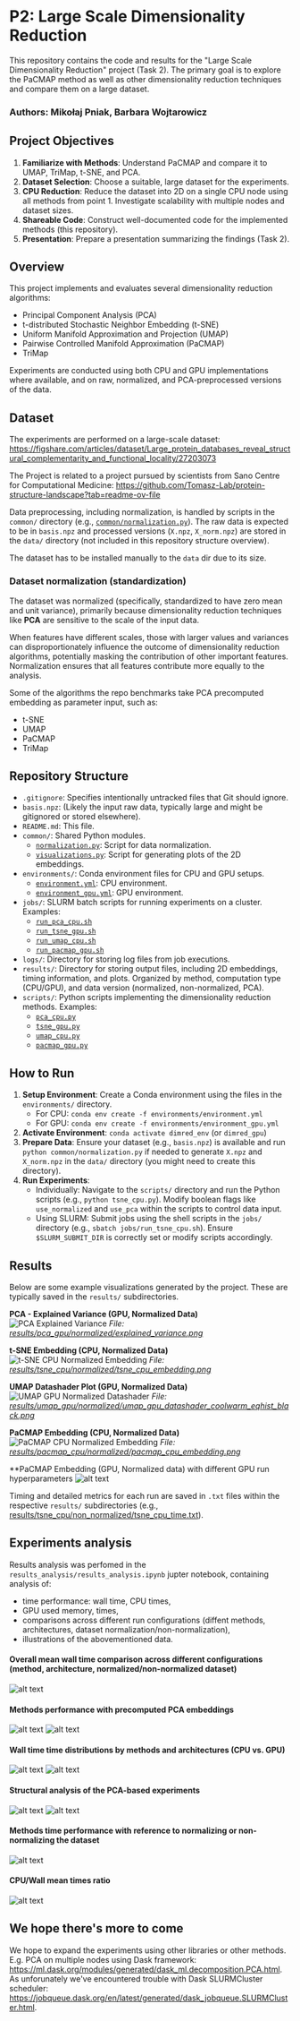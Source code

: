 # P2: Large Scale Dimensionality Reduction

This repository contains the code and results for the "Large Scale Dimensionality Reduction" project (Task 2). The primary goal is to explore the PaCMAP method as well as other dimensionality reduction techniques and compare them on a large dataset.

### Authors: Mikołaj Pniak, Barbara Wojtarowicz

## Project Objectives

1.  **Familiarize with Methods**: Understand PaCMAP and compare it to UMAP, TriMap, t-SNE, and PCA.
2.  **Dataset Selection**: Choose a suitable, large dataset for the experiments.
3.  **CPU Reduction**: Reduce the dataset into 2D on a single CPU node using all methods from point 1. Investigate scalability with multiple nodes and dataset sizes.
4.  **Shareable Code**: Construct well-documented code for the implemented methods (this repository).
5.  **Presentation**: Prepare a presentation summarizing the findings (Task 2).

## Overview

This project implements and evaluates several dimensionality reduction algorithms:
*   Principal Component Analysis (PCA)
*   t-distributed Stochastic Neighbor Embedding (t-SNE)
*   Uniform Manifold Approximation and Projection (UMAP)
*   Pairwise Controlled Manifold Approximation (PaCMAP)
*   TriMap

Experiments are conducted using both CPU and GPU implementations where available, and on raw, normalized, and PCA-preprocessed versions of the data.

## Dataset

The experiments are performed on a large-scale dataset:
https://figshare.com/articles/dataset/Large_protein_databases_reveal_structural_complementarity_and_functional_locality/27203073

The Project is related to a project pursued by scientists from Sano Centre for Computational Medicine: https://github.com/Tomasz-Lab/protein-structure-landscape?tab=readme-ov-file


Data preprocessing, including normalization, is handled by scripts in the `common/` directory (e.g., [`common/normalization.py`](common/normalization.py)). The raw data is expected to be in `basis.npz` and processed versions (`X.npz`, `X_norm.npz`) are stored in the `data/` directory (not included in this repository structure overview).

The dataset has to be installed manually to the `data` dir due to its size.

### Dataset normalization (standardization)
The dataset was normalized (specifically, standardized to have zero mean and unit variance), primarily because dimensionality reduction techniques like **PCA** are sensitive to the scale of the input data.

When features have different scales, those with larger values and variances can disproportionately influence the outcome of dimensionality reduction algorithms, potentially masking the contribution of other important features. Normalization ensures that all features contribute more equally to the analysis.

Some of the algorithms the repo benchmarks take PCA precomputed embedding as parameter input, such as:
- t-SNE
- UMAP
- PaCMAP
- TriMap


## Repository Structure

*   `.gitignore`: Specifies intentionally untracked files that Git should ignore.
*   `basis.npz`: (Likely the input raw data, typically large and might be gitignored or stored elsewhere).
*   `README.md`: This file.
*   `common/`: Shared Python modules.
    *   [`normalization.py`](common/normalization.py): Script for data normalization.
    *   [`visualizations.py`](common/visualizations.py): Script for generating plots of the 2D embeddings.
*   `environments/`: Conda environment files for CPU and GPU setups.
    *   [`environment.yml`](environments/environment.yml): CPU environment.
    *   [`environment_gpu.yml`](environments/environment_gpu.yml): GPU environment.
*   `jobs/`: SLURM batch scripts for running experiments on a cluster. Examples:
    *   [`run_pca_cpu.sh`](jobs/run_pca_cpu.sh)
    *   [`run_tsne_gpu.sh`](jobs/run_tsne_gpu.sh)
    *   [`run_umap_cpu.sh`](jobs/run_umap_cpu.sh)
    *   [`run_pacmap_gpu.sh`](jobs/run_pacmap_gpu.sh)
*   `logs/`: Directory for storing log files from job executions.
*   `results/`: Directory for storing output files, including 2D embeddings, timing information, and plots. Organized by method, computation type (CPU/GPU), and data version (normalized, non-normalized, PCA).
*   `scripts/`: Python scripts implementing the dimensionality reduction methods. Examples:
    *   [`pca_cpu.py`](scripts/pca_cpu.py)
    *   [`tsne_gpu.py`](scripts/tsne_gpu.py)
    *   [`umap_cpu.py`](scripts/umap_cpu.py)
    *   [`pacmap_gpu.py`](scripts/pacmap_gpu.py)

## How to Run

1.  **Setup Environment**: Create a Conda environment using the files in the `environments/` directory.
    *   For CPU: `conda env create -f environments/environment.yml`
    *   For GPU: `conda env create -f environments/environment_gpu.yml`
2.  **Activate Environment**: `conda activate dimred_env` (or `dimred_gpu`)
3.  **Prepare Data**: Ensure your dataset (e.g., `basis.npz`) is available and run `python common/normalization.py` if needed to generate `X.npz` and `X_norm.npz` in the `data/` directory (you might need to create this directory).
4.  **Run Experiments**:
    *   Individually: Navigate to the `scripts/` directory and run the Python scripts (e.g., `python tsne_cpu.py`). Modify boolean flags like `use_normalized` and `use_pca` within the scripts to control data input.
    *   Using SLURM: Submit jobs using the shell scripts in the `jobs/` directory (e.g., `sbatch jobs/run_tsne_cpu.sh`). Ensure `$SLURM_SUBMIT_DIR` is correctly set or modify scripts accordingly.

## Results

Below are some example visualizations generated by the project. These are typically saved in the `results/` subdirectories.

**PCA - Explained Variance (GPU, Normalized Data)**
![PCA Explained Variance](results/pca_gpu/normalized/explained_variance.png)
*File: [results/pca_gpu/normalized/explained_variance.png](results/pca_gpu/normalized/explained_variance.png)*

**t-SNE Embedding (CPU, Normalized Data)**
![t-SNE CPU Normalized Embedding](results\tsne_cpu\non_normalized\tsne_cpu_embedding.png)
*File: [results/tsne_cpu/normalized/tsne_cpu_embedding.png](results/tsne_cpu/normalized/tsne_cpu_embedding.png)*

**UMAP Datashader Plot (GPU, Normalized Data)**
![UMAP GPU Normalized Datashader](results/umap_gpu/normalized/umap_gpu_datashader_coolwarm_eqhist_black.png)
*File: [results/umap_gpu/normalized/umap_gpu_datashader_coolwarm_eqhist_black.png](results/umap_gpu/normalized/umap_gpu_datashader_coolwarm_eqhist_black.png)*

**PaCMAP Embedding (CPU, Normalized Data)**
![PaCMAP CPU Normalized Embedding](results/pacmap_cpu/normalized/pacmap_cpu_embedding.png)
*File: [results/pacmap_cpu/normalized/pacmap_cpu_embedding.png](results/pacmap_cpu/normalized/pacmap_cpu_embedding.png)*

**PaCMAP Embedding (GPU, Normalized data) with different GPU run hyperparameters
![alt text](demo-images/image.png)

Timing and detailed metrics for each run are saved in `.txt` files within the respective `results/` subdirectories (e.g., [results/tsne_cpu/non_normalized/tsne_cpu_time.txt](results/tsne_cpu/non_normalized/tsne_cpu_time.txt)).

## Experiments analysis
Results analysis was perfomed in the `results_analysis/results_analysis.ipynb` jupter notebook, containing analysis of:
- time performance: wall time, CPU times,
- GPU used memory, times,
- comparisons across different run configurations (diffent methods, architectures, dataset normalization/non-normalization),
- illustrations of the abovementioned data.

#### Overall mean wall time comparison across different configurations (method, architecture, normalized/non-normalized dataset)
![alt text](demo-images/image-5.png)

#### Methods performance with precomputed PCA embeddings
![alt text](demo-images/image-1.png)
![alt text](demo-images/image-7.png)

#### Wall time time distributions by methods and architectures (CPU vs. GPU)
![alt text](demo-images/image-3.png)
![alt text](demo-images/image-6.png)

#### Structural analysis of the PCA-based experiments
![alt text](demo-images/image-10.png)
![alt text](demo-images/image-9.png)

#### Methods time performance with reference to normalizing or non-normalizing the dataset
![alt text](demo-images/image-4.png)

#### CPU/Wall mean times ratio
![alt text](demo-images/image-2.png)

## We hope there's more to come
We hope to expand the experiments using other libraries or other methods. E.g. PCA on multiple nodes using Dask framework: 
https://ml.dask.org/modules/generated/dask_ml.decomposition.PCA.html.
As unforunately we've encountered trouble with Dask SLURMCluster scheduler: https://jobqueue.dask.org/en/latest/generated/dask_jobqueue.SLURMCluster.html.